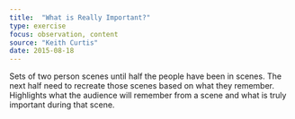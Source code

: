 ```yaml
---
title:  "What is Really Important?"
type: exercise
focus: observation, content
source: "Keith Curtis"
date: 2015-08-18
---
```

Sets of two person scenes until half the people have been in scenes.
The next half need to recreate those scenes based on what they remember.
Highlights what the audience will remember from a scene and what is truly important during that scene.
